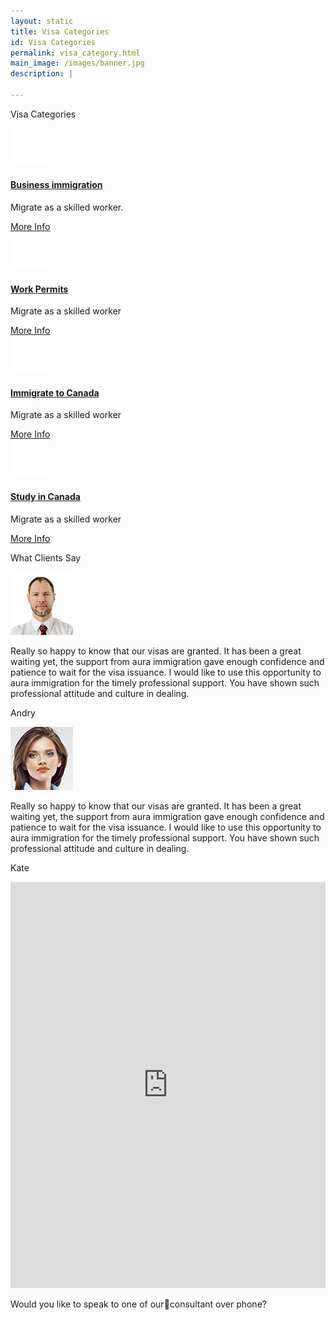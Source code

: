```yaml
---
layout: static
title: Visa Categories
id: Visa Categories
permalink: visa_category.html
main_image: /images/banner.jpg
description: |

---
```

 <div class="ui vertical stripe pad_140 visa_category" >
        <div class="ui container">
        <p class="section_heading mb_40 theme_green text_center">Visa Categories</p>
        <div class="ui grid center-aligned stackable ">
                <div class=" four wide tablet  four wide computer column sixteen wide mobile text_center">
                        <div class="ui segment">
                                <div class="mb_20 mt_20" >
                                        <div class="ui icon header them-color mb_20">
                                        <div class="circle_img theme_bg_yellow">
                                                <img src="images/cat2.png">   
                                        </div>
                                        </div>
                                </div>
                                <div class="mt_20 mb_30">
                                        <h4 class="ui single_category_head">
                                                <a class="theme_green" href="#">Business immigration</a></h4>
                                        <p class="p_16 mt_20">Migrate as a skilled worker.</p>
                                </div>
                                <div class="more_info mb_20">
                                <a class="theme_yellow" href="#">More Info
                                        <i class="fa fa-arrow-right"></i>
                                </a>
                                </div>
                        </div>
                </div>
                <div class=" four wide tablet  four wide computer column sixteen wide mobile text_center">
                        <div class="ui segment">
                                <div class="mb_20 mt_20" >
                                        <div class="ui icon header them-color mb_20">
                                        <div class="circle_img theme_bg_yellow">
                                                <img src="images/cat1.png">   
                                        </div>
                                        </div>
                                </div>
                                <div class="mt_20 mb_30">
                                        <h4 class="ui single_category_head">
                                                <a class="theme_green" href="#">Work Permits</a></h4>
                                        <p class="p_16 mt_20">Migrate as a skilled worker</p>
                                </div>
                                <div class="more_info mb_20">
                                <a class="theme_yellow" href="#">More Info
                                        <i class="fa fa-arrow-right"></i>
                                </a>
                                </div>
                        </div>
                </div>
                <div class=" four wide tablet  four wide computer column sixteen wide mobile text_center">
                        <div class="ui segment">
                                <div class="mb_20 mt_20" >
                                        <div class="ui icon header them-color mb_20">
                                        <div class="circle_img theme_bg_yellow">
                                                <img src="images/cat3.png">   
                                        </div>
                                        </div>
                                </div>
                                <div class="mt_20 mb_30">
                                        <h4 class="ui single_category_head">
                                                <a class="theme_green" href="#">Immigrate to Canada</a></h4>
                                        <p class="p_16 mt_20">Migrate as a skilled worker</p>
                                </div>
                                <div class="more_info mb_20">
                                <a class="theme_yellow" href="#">More Info
                                        <i class="fa fa-arrow-right"></i>
                                </a>
                                </div>
                        </div>
                </div>
                <div class=" four wide tablet  four wide computer column sixteen wide mobile text_center">
                        <div class="ui segment">
                                <div class="mb_20 mt_20" >   
                                        <div class="ui icon header them-color mb_20">
                                        <div class="circle_img theme_bg_yellow">
                                                <img src="images/cat4.png">   
                                        </div>
                                        </div>
                                </div>
                                <div class="mt_20 mb_30">
                                        <h4 class="ui single_category_head">
                                                <a class="theme_green" href="#">Study in Canada</a></h4>
                                        <p class="p_16 mt_20">Migrate as a skilled worker</p>
                                </div>
                                <div class="more_info mb_20">
                                <a class="theme_yellow" href="#">More Info
                                        <i class="fa fa-arrow-right"></i>
                                </a>
                                </div>
                        </div>
                </div>
        </div>
    </div>
</div>
  <div class="ui vertical stripe pad_140 client_say gray_bg" >
                    <div class="ui container">
                            <p class="section_heading mb_40 theme_green">What Clients Say</p>
                        <div class="ui grid center-aligned stackable">
                                <div class="eight wide tablet eight wide computer column sixteen wide mobile text_center">
                                    <div class="ui segment theme_bg_green white">
                                            <div class="ui circular image mb_20">
                                                    <img src="images/testimonials1.jpg">   
                                            </div>
                                                <p class="p_16 white mb_20">
                                                    Really so happy to know that our visas are granted. It has been a great waiting yet, the support from aura immigration gave enough confidence and patience to wait for the visa issuance. I would like to use this opportunity to aura immigration for the timely professional support. You have shown such professional attitude and culture in dealing.
                                                </p>
                                                <p class="p_20 white">
                                                    Andry
                                                </p>
                                    </div>
                                </div>
                                <div class="eight wide tablet eight wide computer column sixteen wide mobile text_center">
                                        <div class="ui segment theme_bg_green white">
                                                <div class="ui circular image mb_20">
                                                        <img src="images/testimonials2.jpg">   
                                                </div>
                                                    <p class="p_16 white mb_20">
                                                        Really so happy to know that our visas are granted. It has been a great waiting yet, the support from aura immigration gave enough confidence and patience to wait for the visa issuance. I would like to use this opportunity to aura immigration for the timely professional support. You have shown such professional attitude and culture in dealing.
                                                    </p>
                                                    <p class="p_20 white">
                                                        Kate
                                                    </p>
                                        </div>         
                                    </div>
                        </div>
                    </div>
                </div>
<section class="request_callback" >
        <div class="ui container">
                <div class="ui grid centered middle aligned four column text_center ">
                        <div class="sixteen wide mobile eight wide tablet seven wide computer column p_0 ">
                        <iframe src="https://docs.google.com/forms/d/e/1FAIpQLSc-BQ5z6hRaLDsuIk4LmMu69DLyAUc7onF7V5HzicgmIZ70Zg/viewform?embedded=true" width="100%" height="650" frameborder="0" marginheight="0" marginwidth="0">Loading...
                        </iframe>
                        </div>
                        <div class="sixteen wide mobile eight wide tablet nine wide computer  column">
                                <p class="left_p white">Would you like to speak to one of ourconsultant over phone?</p>
                        </div>
                </div>
        </div>
        </section>